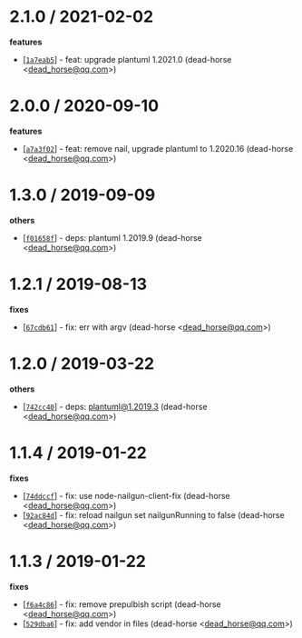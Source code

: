 
2.1.0 / 2021-02-02
==================

**features**
  * [[`1a7eab5`](http://github.com/yuque/node-plantuml/commit/1a7eab5716849562f3d559bf1ce7a1b02347d6c1)] - feat: upgrade plantuml 1.2021.0 (dead-horse <<dead_horse@qq.com>>)

2.0.0 / 2020-09-10
==================

**features**
  * [[`a7a3f02`](http://github.com/yuque/node-plantuml/commit/a7a3f02efe630afc045d8a84499a9c9dd1050e3c)] - feat: remove nail, upgrade plantuml to 1.2020.16 (dead-horse <<dead_horse@qq.com>>)

1.3.0 / 2019-09-09
==================

**others**
  * [[`f01658f`](http://github.com/yuque/node-plantuml/commit/f01658ff5bfdc60d137efb9f2a2d28212d4cf524)] - deps: plantuml 1.2019.9 (dead-horse <<dead_horse@qq.com>>)

1.2.1 / 2019-08-13
==================

**fixes**
  * [[`67cdb61`](http://github.com/yuque/node-plantuml/commit/67cdb61f981c494bf7725b7df7ab553dad53d90c)] - fix: err with argv (dead-horse <<dead_horse@qq.com>>)

1.2.0 / 2019-03-22
==================

**others**
  * [[`742cc40`](http://github.com/dead-horse/node-plantuml/commit/742cc400c3d63efa4a93f096ef526577f516b911)] - deps: plantuml@1.2019.3 (dead-horse <<dead_horse@qq.com>>)

1.1.4 / 2019-01-22
==================

**fixes**
  * [[`74ddccf`](http://github.com/dead-horse/node-plantuml/commit/74ddccf4df9dec2804f82bdc7dfb83aa0cdafc20)] - fix: use node-nailgun-client-fix (dead-horse <<dead_horse@qq.com>>)
  * [[`92ac84d`](http://github.com/dead-horse/node-plantuml/commit/92ac84d738d52d73651170584f1b1211004f2f3f)] - fix: reload nailgun set nailgunRunning to false (dead-horse <<dead_horse@qq.com>>)

1.1.3 / 2019-01-22
==================

**fixes**
  * [[`f6a4c86`](http://github.com/dead-horse/node-plantuml/commit/f6a4c860ee43194676ee71d6b5996b5d6bf17eda)] - fix: remove prepulbish script (dead-horse <<dead_horse@qq.com>>)
  * [[`529dba6`](http://github.com/dead-horse/node-plantuml/commit/529dba64d6d707c38269721b0b23bc00d1c7f450)] - fix: add vendor in files (dead-horse <<dead_horse@qq.com>>)
